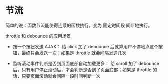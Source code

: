 # 节流

简单的说：函数节流能使得连续的函数执行，变为 固定时间段 间断地执行。

throttle 和 debounce 的应用场景

+ 按一个按钮发送 AJAX：
给 click 加了 debounce 后就算用户不停地点这个按钮，最终只会发送一次；如果是 throttle 就会间隔发送几次

+ 监听滚动事件判断是否到页面底部自动加载更多：
给 scroll 加了 debounce 后，只有用户停止滚动后，才会判断是否到了页面底部；如果是 throttle 的话，只要页面滚动就会间隔一段时间判断一次


